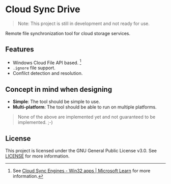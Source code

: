 # Cloud Sync Drive

 > Note: This project is still in development and not ready for use.

Remote file synchronization tool for cloud storage services.

## Features
- Windows Cloud File API based. [^1]
- `.ignore` file support.
- Confilct detection and resolution.

## Concept in mind when designing
- **Simple**: The tool should be simple to use.
- **Multi-platform**: The tool should be able to run on multiple platforms.

> None of the above are implemented yet and not guaranteed to be implemented. ;-)

## License
This project is licensed under the GNU General Public License v3.0. See [LICENSE](LICENSE) for more information.

[^1]: See [Cloud Sync Engines - Win32 apps | Microsoft Learn](https://learn.microsoft.com/en-us/windows/win32/cfapi/cloud-files-api-portal) for more information. 